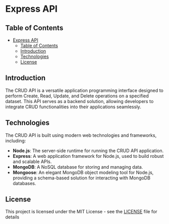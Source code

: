 # Express API

## Table of Contents

- [Express API](#express-api)
  - [Table of Contents](#table-of-contents)
  - [Introduction](#introduction)
  - [Technologies](#technologies)
  - [License](#license)

## Introduction

The CRUD API is a versatile application programming interface designed to perform Create, Read, Update, and Delete operations on a specified dataset. This API serves as a backend solution, allowing developers to integrate CRUD functionalities into their applications seamlessly.

## Technologies

The CRUD API is built using modern web technologies and frameworks, including:

- **Node.js**: The server-side runtime for running the CRUD API application.
- **Express**: A web application framework for Node.js, used to build robust and scalable APIs.
- **MongoDB**: A NoSQL database for storing and managing data.
- **Mongoose**: An elegant MongoDB object modeling tool for Node.js, providing a schema-based solution for interacting with MongoDB databases.

## License

This project is licensed under the MIT License - see the [LICENSE](LICENSE) file for details
